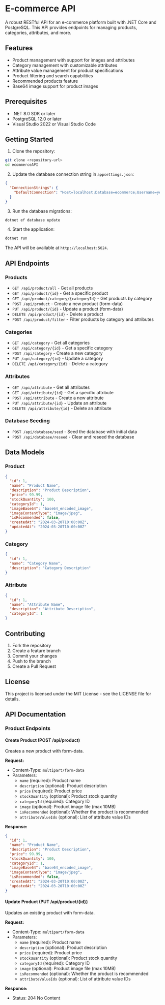 # E-commerce API

A robust RESTful API for an e-commerce platform built with .NET Core and PostgreSQL. This API provides endpoints for managing products, categories, attributes, and more.

## Features

- Product management with support for images and attributes
- Category management with customizable attributes
- Attribute value management for product specifications
- Product filtering and search capabilities
- Recommended products feature
- Base64 image support for product images

## Prerequisites

- .NET 8.0 SDK or later
- PostgreSQL 12.0 or later
- Visual Studio 2022 or Visual Studio Code

## Getting Started

1. Clone the repository:
```bash
git clone <repository-url>
cd ecommerceAPI
```

2. Update the database connection string in `appsettings.json`:
```json
{
  "ConnectionStrings": {
    "DefaultConnection": "Host=localhost;Database=ecommerce;Username=your_username;Password=your_password"
  }
}
```

3. Run the database migrations:
```bash
dotnet ef database update
```

4. Start the application:
```bash
dotnet run
```

The API will be available at `http://localhost:5024`.

## API Endpoints

### Products

- `GET /api/product/all` - Get all products
- `GET /api/product/{id}` - Get a specific product
- `GET /api/product/category/{categoryId}` - Get products by category
- `POST /api/product` - Create a new product (form-data)
- `PUT /api/product/{id}` - Update a product (form-data)
- `DELETE /api/product/{id}` - Delete a product
- `POST /api/product/filter` - Filter products by category and attributes

### Categories

- `GET /api/category` - Get all categories
- `GET /api/category/{id}` - Get a specific category
- `POST /api/category` - Create a new category
- `PUT /api/category/{id}` - Update a category
- `DELETE /api/category/{id}` - Delete a category

### Attributes

- `GET /api/attribute` - Get all attributes
- `GET /api/attribute/{id}` - Get a specific attribute
- `POST /api/attribute` - Create a new attribute
- `PUT /api/attribute/{id}` - Update an attribute
- `DELETE /api/attribute/{id}` - Delete an attribute

### Database Seeding

- `POST /api/database/seed` - Seed the database with initial data
- `POST /api/database/reseed` - Clear and reseed the database

## Data Models

### Product
```json
{
  "id": 1,
  "name": "Product Name",
  "description": "Product Description",
  "price": 99.99,
  "stockQuantity": 100,
  "categoryId": 1,
  "imageBase64": "base64_encoded_image",
  "imageContentType": "image/jpeg",
  "isRecommended": false,
  "createdAt": "2024-03-20T10:00:00Z",
  "updatedAt": "2024-03-20T10:00:00Z"
}
```

### Category
```json
{
  "id": 1,
  "name": "Category Name",
  "description": "Category Description"
}
```

### Attribute
```json
{
  "id": 1,
  "name": "Attribute Name",
  "description": "Attribute Description",
  "categoryId": 1
}
```

## Contributing

1. Fork the repository
2. Create a feature branch
3. Commit your changes
4. Push to the branch
5. Create a Pull Request

## License

This project is licensed under the MIT License - see the LICENSE file for details.

## API Documentation

### Product Endpoints

#### Create Product (POST /api/product)
Creates a new product with form-data.

**Request:**
- Content-Type: `multipart/form-data`
- Parameters:
  - `name` (required): Product name
  - `description` (optional): Product description
  - `price` (required): Product price
  - `stockQuantity` (optional): Product stock quantity
  - `categoryId` (required): Category ID
  - `image` (optional): Product image file (max 10MB)
  - `isRecommended` (optional): Whether the product is recommended
  - `attributeValueIds` (optional): List of attribute value IDs

**Response:**
```json
{
  "id": 1,
  "name": "Product Name",
  "description": "Product Description",
  "price": 99.99,
  "stockQuantity": 100,
  "categoryId": 1,
  "imageBase64": "base64_encoded_image",
  "imageContentType": "image/jpeg",
  "isRecommended": false,
  "createdAt": "2024-03-20T10:00:00Z",
  "updatedAt": "2024-03-20T10:00:00Z"
}
```

#### Update Product (PUT /api/product/{id})
Updates an existing product with form-data.

**Request:**
- Content-Type: `multipart/form-data`
- Parameters:
  - `name` (required): Product name
  - `description` (optional): Product description
  - `price` (required): Product price
  - `stockQuantity` (optional): Product stock quantity
  - `categoryId` (required): Category ID
  - `image` (optional): Product image file (max 10MB)
  - `isRecommended` (optional): Whether the product is recommended
  - `attributeValueIds` (optional): List of attribute value IDs

**Response:**
- Status: 204 No Content 